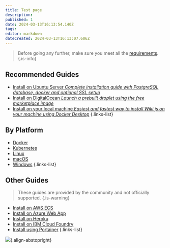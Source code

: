 ```yaml
---
title: Test page
description: 
published: 1
date: 2024-03-13T16:13:54.140Z
tags: 
editor: markdown
dateCreated: 2024-03-13T16:13:07.606Z
---
```


> Before going any further, make sure you meet all the [requirements](/install/requirements).
{.is-info}

## Recommended Guides
- [Install on Ubuntu Server *Complete installation guide with PostgreSQL database, docker and optional SSL setup*](/install/ubuntu)
- [Install on DigitalOcean *Launch a prebuilt droplet using the free marketplace image*](/install/digitalocean)
- [Install on your local machine *Easiest and fastest way to install Wiki.js on your machine using Docker Desktop*](/install/docker-desktop)
{.links-list}

## By Platform
- [Docker](/install/docker)
- [Kubernetes](/install/kubernetes)
- [Linux](/install/linux)
- [macOS](/install/macos)
- [Windows](/install/windows)
{.links-list}

## Other Guides
> These guides are provided by the community and not officially supported.
{.is-warning}
<!-- - [Install on AWS EC2 *using the free Marketplace Image*](/install/aws) -->
- [Install on AWS ECS](/install/awsecs)
- [Install on Azure Web App](/install/azurewebapp)
- [Install on Heroku](/install/heroku)
- [Install on IBM Cloud Foundry](https://github.com/Requarks/wiki-ibm-cloud-foundry)
- [Install using Portainer](/install/portainer)
{.links-list}

![](https://a.icons8.com/ajlQdsfa/FZhYWV/svg.svg){.align-abstopright}